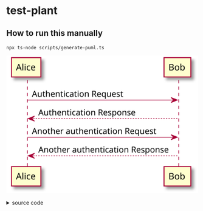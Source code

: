 # test-plant

## How to run this manually

```shell
npx ts-node scripts/generate-puml.ts
```

<!-- puml:3d69686b72944c72dca07e8358d9d7544986d9aecc994f7e31707b6d8587324e -->
![UML](docs/generated-assets/3d69686b72944c72dca07e8358d9d7544986d9aecc994f7e31707b6d8587324e.svg)
<details>
<summary>source code</summary>

```puml
@startuml
Alice2 -> Bob: Authentication Request
Bob --> Alice: Authentication Response

Alice -> Bob: Another authentication Request
Alice <-- Bob: Another authentication Response
@enduml
```
</details>